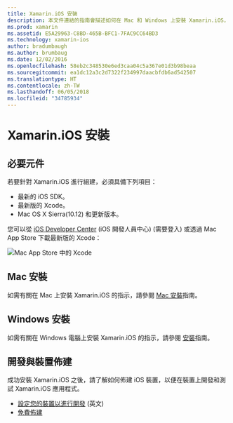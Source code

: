 ```yaml
---
title: Xamarin.iOS 安裝
description: 本文件連結的指南會描述如何在 Mac 和 Windows 上安裝 Xamarin.iOS，以及如何佈建裝置以供測試。
ms.prod: xamarin
ms.assetid: E5A29963-C8BD-465B-BFC1-7FAC9CC64BD3
ms.technology: xamarin-ios
author: bradumbaugh
ms.author: brumbaug
ms.date: 12/02/2016
ms.openlocfilehash: 58eb2c348530e6ed3caa04c5a367e01d3b98beaa
ms.sourcegitcommit: ea1dc12a3c2d7322f234997daacbfdb6ad542507
ms.translationtype: HT
ms.contentlocale: zh-TW
ms.lasthandoff: 06/05/2018
ms.locfileid: "34785934"
---
```

# <a name="xamarinios-installation"></a>Xamarin.iOS 安裝

## <a name="required-components"></a>必要元件

若要針對 Xamarin.iOS 進行組建，必須具備下列項目：

-    最新的 iOS SDK。
-    最新版的 Xcode。
-    Mac OS X Sierra(10.12) 和更新版本。

您可以從 [iOS Developer Center](https://developer.apple.com/devcenter/ios/index.action#downloads) \(iOS 開發人員中心\) (需要登入) 或透過 Mac App Store 下載最新版的 Xcode：

![](images/xcode.png "Mac App Store 中的 Xcode")

## <a name="mac-installation"></a>Mac 安裝

如需有關在 Mac 上安裝 Xamarin.iOS 的指示，請參閱 [Mac 安裝](https://docs.microsoft.com/visualstudio/mac/installation)指南。


## <a name="windows-installation"></a>Windows 安裝

如需有關在 Windows 電腦上安裝 Xamarin.iOS 的指示，請參閱 [ 安裝](~/ios/get-started/installation/windows/index.md)指南。

## <a name="development-and-device-provisioning"></a>開發與裝置佈建

成功安裝 Xamarin.iOS 之後，請了解如何佈建 iOS 裝置，以便在裝置上開發和測試 Xamarin.iOS 應用程式。

* [設定您的裝置以進行開發](device-provisioning/index.md) \(英文\)
* [免費佈建](~/ios/get-started/installation/device-provisioning/free-provisioning.md)
